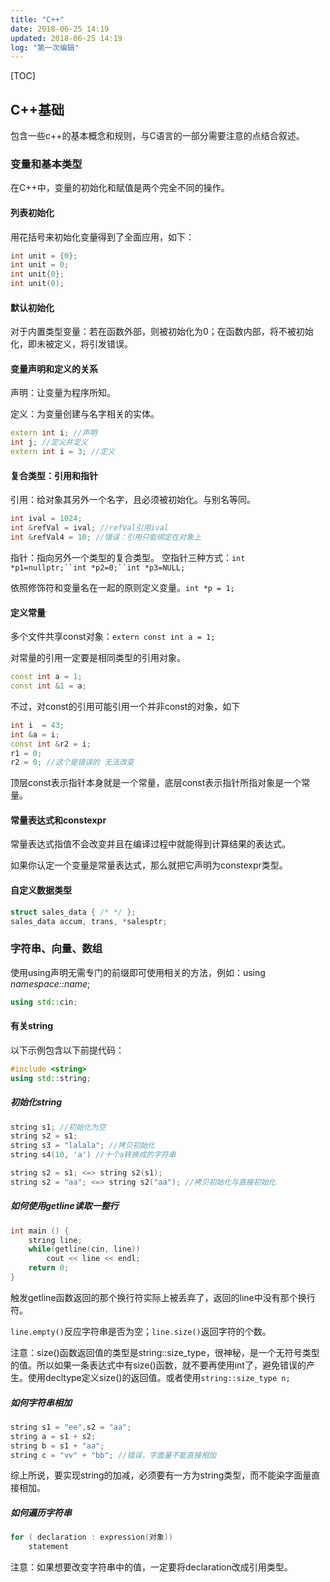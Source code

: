 ```yaml
---
title: "C++"
date: 2018-06-25 14:19
updated: 2018-06-25 14:19
log: "第一次编辑"
---
```


[TOC]

## C++基础

包含一些c++的基本概念和规则，与C语言的一部分需要注意的点结合叙述。

### 变量和基本类型

在C++中，变量的初始化和赋值是两个完全不同的操作。

#### 列表初始化
用花括号来初始化变量得到了全面应用，如下：

```C++
int unit = {0};
int unit = 0;
int unit{0};
int unit(0);
```

#### 默认初始化

对于内置类型变量：若在函数外部，则被初始化为0；在函数内部，将不被初始化，即未被定义，将引发错误。

#### 变量声明和定义的关系

声明：让变量为程序所知。

定义：为变量创建与名字相关的实体。

```C++
extern int i; //声明
int j; //定义并定义
extern int i = 3; //定义
```

#### 复合类型：引用和指针

引用：给对象其另外一个名字，且必须被初始化。与别名等同。

```C++
int ival = 1024;
int &refVal = ival; //refVal引用ival
int &refVal4 = 10; //错误：引用只能绑定在对象上
```

指针：指向另外一个类型的复合类型。
空指针三种方式：`int *p1=nullptr;``int *p2=0;``int *p3=NULL;`

依照修饰符和变量名在一起的原则定义变量。`int *p = 1;`

#### 定义常量

多个文件共享const对象：`extern const int a = 1;`

对常量的引用一定要是相同类型的引用对象。

```C++
const int a = 1;
const int &1 = a;
```
不过，对const的引用可能引用一个并非const的对象，如下

```C++
int i  = 43;
int &a = i;
const int &r2 = i;
r1 = 0;
r2 = 0; //这个是错误的 无法改变
```
顶层const表示指针本身就是一个常量，底层const表示指针所指对象是一个常量。

#### 常量表达式和constexpr

常量表达式指值不会改变并且在编译过程中就能得到计算结果的表达式。

如果你认定一个变量是常量表达式，那么就把它声明为constexpr类型。

#### 自定义数据类型

```C++
struct sales_data { /* */ };
sales_data accum, trans, *salesptr;
```

### 字符串、向量、数组

使用using声明无需专门的前缀即可使用相关的方法，例如：using _namespace::name_;

```C++
using std::cin;
```

#### 有关string

以下示例包含以下前提代码：

```C++
#include <string>
using std::string;
```

##### 初始化string

```C++
string s1; //初始化为空
string s2 = s1;
string s3 = "lalala"; //拷贝初始化
string s4(10, 'a') //十个a转换成的字符串

string s2 = s1; <=> string s2(s1);
string s2 = "aa"; <=> string s2("aa"); //拷贝初始化与直接初始化
```

##### 如何使用getline读取一整行

```C++
int main () {
	string line;
	while(getline(cin, line))
		cout << line << endl;
	return 0; 
}
```

触发getline函数返回的那个换行符实际上被丢弃了，返回的line中没有那个换行符。

`line.empty()`反应字符串是否为空；`line.size()`返回字符的个数。

注意：size()函数返回值的类型是string::size_type，很神秘，是一个无符号类型的值。所以如果一条表达式中有size()函数，就不要再使用int了，避免错误的产生。使用decltype定义size()的返回值。或者使用`string::size_type n;`

##### 如何字符串相加

```C++
string s1 = "ee",s2 = "aa";
string a = s1 + s2;
string b = s1 + "aa";
string c = "vv" + "bb"; //错误，字面量不能直接相加
```
综上所说，要实现string的加减，必须要有一方为string类型，而不能染字面量直接相加。

##### 如何遍历字符串
```C++
for ( declaration : expression(对象))
	statement
```

注意：如果想要改变字符串中的值，一定要将declaration改成引用类型。
